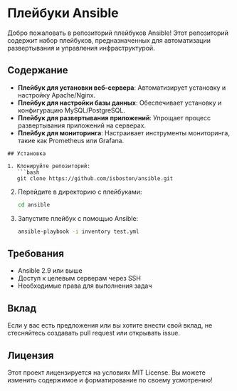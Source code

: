 # Плейбуки Ansible

Добро пожаловать в репозиторий плейбуков Ansible! Этот репозиторий содержит набор плейбуков, предназначенных для автоматизации развертывания и управления инфраструктурой.

## Содержание

- **Плейбук для установки веб-сервера**: Автоматизирует установку и настройку Apache/Nginx.
- **Плейбук для настройки базы данных**: Обеспечивает установку и конфигурацию MySQL/PostgreSQL.
- **Плейбук для развертывания приложений**: Упрощает процесс развертывания приложений на серверах.
- **Плейбук для мониторинга**: Настраивает инструменты мониторинга, такие как Prometheus или Grafana.

```
## Установка

1. Клонируйте репозиторий:
   ```bash
   git clone https://github.com/isboston/ansible.git
   ```
2. Перейдите в директорию с плейбуками:
   ```bash
   cd ansible
   ```
3. Запустите плейбук с помощью Ansible:
   ```bash
   ansible-playbook -i inventory test.yml
   ```

## Требования

- Ansible 2.9 или выше
- Доступ к целевым серверам через SSH
- Необходимые права для выполнения задач

## Вклад

Если у вас есть предложения или вы хотите внести свой вклад, не стесняйтесь создавать pull request или открывать issue.

## Лицензия

Этот проект лицензируется на условиях MIT License. Вы можете изменить содержимое и форматирование по своему усмотрению!
